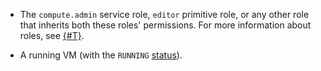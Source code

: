 * The `compute.admin` service role, `editor` primitive role, or any other role that inherits both these roles' permissions. For more information about roles, see [{#T}](../../compute/security/index.md).

* A running VM (with the `RUNNING` [status](../../compute/concepts/vm-statuses.md)).